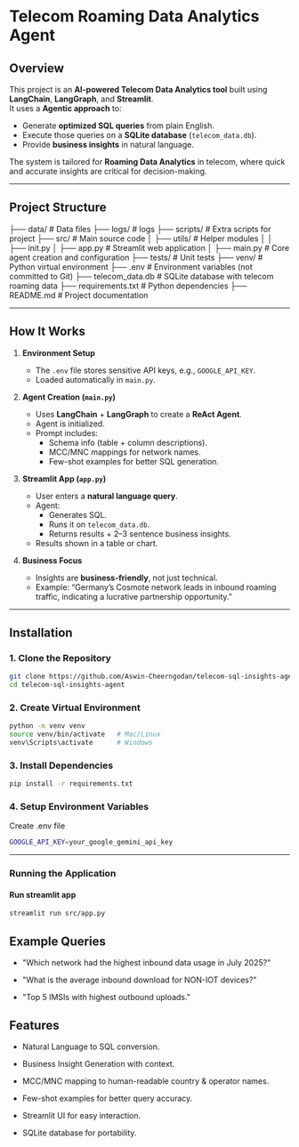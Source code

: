# Telecom Roaming Data Analytics Agent

## Overview
This project is an **AI-powered Telecom Data Analytics tool** built using **LangChain**, **LangGraph**, and **Streamlit**.  
It uses a **Agentic approach** to:
- Generate **optimized SQL queries** from plain English.
- Execute those queries on a **SQLite database** (`telecom_data.db`).
- Provide **business insights** in natural language.

The system is tailored for **Roaming Data Analytics** in telecom, where quick and accurate insights are critical for decision-making.

---

## Project Structure
├── data/ # Data files
├── logs/ # logs
├── scripts/ # Extra scripts for project
├── src/ # Main source code
│ ├── utils/ # Helper modules
│ │ ├── init.py
│ ├── app.py # Streamlit web application
│ ├── main.py # Core agent creation and configuration
├── tests/ # Unit tests
├── venv/ # Python virtual environment
├── .env # Environment variables (not committed to Git)
├── telecom_data.db # SQLite database with telecom roaming data
├── requirements.txt # Python dependencies
├── README.md # Project documentation

---

## How It Works

1. **Environment Setup**
   - The `.env` file stores sensitive API keys, e.g., `GOOGLE_API_KEY`.
   - Loaded automatically in `main.py`.

2. **Agent Creation (`main.py`)**
   - Uses **LangChain** + **LangGraph** to create a **ReAct Agent**.
   - Agent is initialized.
   - Prompt includes:
     - Schema info (table + column descriptions).
     - MCC/MNC mappings for network names.
     - Few-shot examples for better SQL generation.

3. **Streamlit App (`app.py`)**
   - User enters a **natural language query**.
   - Agent:
     - Generates SQL.
     - Runs it on `telecom_data.db`.
     - Returns results + 2–3 sentence business insights.
   - Results shown in a table or chart.

4. **Business Focus**
   - Insights are **business-friendly**, not just technical.
   - Example: “Germany’s Cosmote network leads in inbound roaming traffic, indicating a lucrative partnership opportunity.”

---

## Installation

### 1. Clone the Repository
```bash
git clone https://github.com/Aswin-Cheerngodan/telecom-sql-insights-agent.git
cd telecom-sql-insights-agent
```
### 2. Create Virtual Environment
```bash
python -m venv venv
source venv/bin/activate   # Mac/Linux
venv\Scripts\activate      # Windows
```
### 3. Install Dependencies
```bash
pip install -r requirements.txt
```
### 4. Setup Environment Variables
Create .env file
```bash
GOOGLE_API_KEY=your_google_gemini_api_key
```
---
### Running the Application
#### Run streamlit app
```bash
streamlit run src/app.py
```
## Example Queries

* "Which network had the highest inbound data usage in July 2025?"

* "What is the average inbound download for NON-IOT devices?"

* "Top 5 IMSIs with highest outbound uploads."

## Features

- Natural Language to SQL conversion.

- Business Insight Generation with context.

- MCC/MNC mapping to human-readable country & operator names.

- Few-shot examples for better query accuracy.

- Streamlit UI for easy interaction.

- SQLite database for portability.